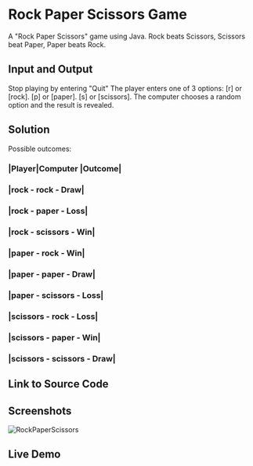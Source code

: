 # Rock Paper Scissors Game
A "Rock Paper Scissors" game using Java.
Rock beats Scissors, Scissors beat Paper, Paper beats Rock.
## Input and Output
Stop playing by entering "Quit"
The player enters one of 3 options:
[r] or [rock].
[p] or [paper].
[s] or [scissors].
The computer chooses a random option and the result is revealed.
## Solution
Possible outcomes:
### |Player|Computer |Outcome|
### |rock - rock - Draw|
### |rock - paper - Loss|
### |rock - scissors - Win|
### |paper - rock - Win|
### |paper - paper - Draw|
### |paper - scissors - Loss|
### |scissors - rock - Loss|
### |scissors - paper - Win|
### |scissors - scissors - Draw|
## Link to Source Code
## Screenshots
![RockPaperScissors](https://user-images.githubusercontent.com/119842795/206083461-79561e65-e412-4085-a63f-32300c71acf7.JPG)
## Live Demo
